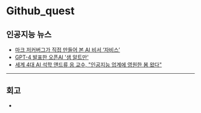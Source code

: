 # Github_quest
## 인공지능 뉴스
* [마크 저커버그가 직접 만들어 본 AI 비서 ‘자비스’](https://about.fb.com/ko/news/2016/12/%EB%A7%88%ED%81%AC-%EC%A0%80%EC%BB%A4%EB%B2%84%EA%B7%B8-ai-%EB%B9%84%EC%84%9C-%EC%9E%90%EB%B9%84%EC%8A%A4%EC%97%90-%EB%8C%80%ED%95%B4-%EC%9D%B4%EC%95%BC%EA%B8%B0%ED%95%98%EB%8B%A4/)
* [GPT-4 발표한 오픈AI '샘 알트만'](https://www.aitimes.kr/news/articleView.html?idxno=27595)
* [세계 4대 AI 석학 앤드류 응 교수, "인공지능 업계에 영원한 봄 왔다"](https://www.donga.com/news/It/article/all/20230725/120394744/1)
  
---
## 회고
* 
